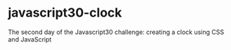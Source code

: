 # javascript30-clock
The second day of the Javascript30 challenge: creating a clock using CSS and JavaScript 
